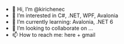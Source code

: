 - 👋 Hi, I’m @kirichenec
- 👀 I’m interested in C#, .NET, WPF, Avalonia
- 🌱 I’m currently learning: Avalonia, .NET 6
- 💞️ I’m looking to collaborate on ...
- 📫 How to reach me: here + gmail

<!---
kirichenec/kirichenec is a ✨ special ✨ repository because its `README.md` (this file) appears on your GitHub profile.
You can click the Preview link to take a look at your changes.
--->
